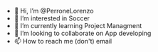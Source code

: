 - 👋 Hi, I’m @PerroneLorenzo
- 👀 I’m interested in Soccer
- 🌱 I’m currently learning Project Managment
- 💞️ I’m looking to collaborate on App developing
- 📫 How to reach me (don't) email
